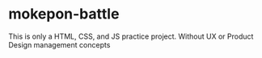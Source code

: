 # mokepon-battle
This is only a HTML, CSS, and JS practice project. Without UX or Product Design management concepts
